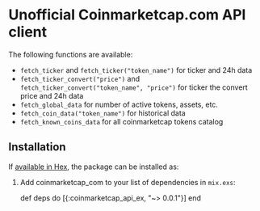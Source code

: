 # Unofficial Coinmarketcap.com API client

The following functions are available:

* `fetch_ticker` and `fetch_ticker("token_name")` for ticker and 24h data
* `fetch_ticker_convert("price")` and `fetch_ticker_convert("token_name", "price")` for ticker the convert price and 24h data
* `fetch_global_data` for number of active tokens, assets, etc.
* `fetch_coin_data("token_name")` for historical data
* `fetch_known_coins_data` for all coinmarketcap tokens catalog


## Installation

If [available in Hex](https://hex.pm/docs/publish), the package can be installed as:

  1. Add coinmarketcap_com to your list of dependencies in `mix.exs`:

        def deps do
          [{:coinmarketcap_api_ex, "~> 0.0.1"}]
        end
